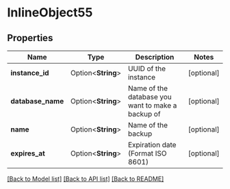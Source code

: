 # InlineObject55

## Properties

Name | Type | Description | Notes
------------ | ------------- | ------------- | -------------
**instance_id** | Option<**String**> | UUID of the instance | [optional]
**database_name** | Option<**String**> | Name of the database you want to make a backup of | [optional]
**name** | Option<**String**> | Name of the backup | [optional]
**expires_at** | Option<**String**> | Expiration date (Format ISO 8601) | [optional]

[[Back to Model list]](../README.md#documentation-for-models) [[Back to API list]](../README.md#documentation-for-api-endpoints) [[Back to README]](../README.md)


